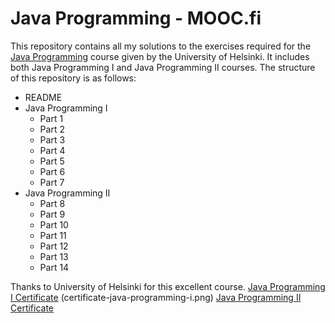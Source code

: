 # Java Programming - MOOC.fi
This repository contains all my solutions to the exercises required for the [Java Programming](https://java-programming.mooc.fi/) course given by the University of Helsinki. It includes both Java Programming I and Java Programming II courses. The structure of this repository is as follows:
- README
- Java Programming I
  - Part 1
  - Part 2
  - Part 3
  - Part 4
  - Part 5
  - Part 6
  - Part 7
- Java Programming II
  - Part 8
  - Part 9
  - Part 10
  - Part 11
  - Part 12
  - Part 13
  - Part 14
 
Thanks to University of Helsinki for this excellent course.
[Java Programming I Certificate](https://certificates.mooc.fi/validate/mgp87sf87ka)
(certificate-java-programming-i.png)
[Java Programming II Certificate](https://certificates.mooc.fi/validate/osz7o307won)
